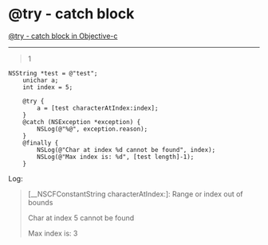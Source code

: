 # @try - catch block
[@try - catch block in Objective-c](https://stackoverflow.com/questions/3363612/try-catch-block-in-objective-c)

___



> 1

```objc
NSString *test = @"test";
    unichar a;
    int index = 5;

    @try {
        a = [test characterAtIndex:index];
    }
    @catch (NSException *exception) {
        NSLog(@"%@", exception.reason);
    }
    @finally {
        NSLog(@"Char at index %d cannot be found", index);
        NSLog(@"Max index is: %d", [test length]-1);
    }
```

Log:

> [__NSCFConstantString characterAtIndex:]: Range or index out of bounds
>
> Char at index 5 cannot be found
>
> Max index is: 3